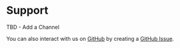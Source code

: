 <!--
Copyright (c) 2022 Dell Inc., or its subsidiaries. All Rights Reserved.

Licensed under the GPL, Version 3.0 (the "License");
you may not use this file except in compliance with the License.
You may obtain a copy of the License at

    https://www.gnu.org/licenses/gpl-3.0.txt
-->

# Support

TBD - Add a Channel 

You can also interact with us on [GitHub](https://github.com/dell/dellemc-openmanage-ansible-modules) by creating a [GitHub Issue](https://github.com/dell/dellemc-openmanage-ansible-modules/issues).